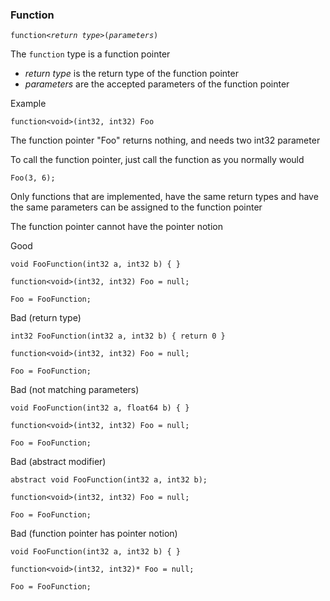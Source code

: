 ### Function
`function<`_`return type`_`>(`_`parameters`_`)`

The ```function``` type is a function pointer
- _return type_ is the return type of the function pointer
- _parameters_ are the accepted parameters of the function pointer

Example
```
function<void>(int32, int32) Foo
```
The function pointer "Foo" returns nothing, and needs two int32 parameter

To call the function pointer, just call the function as you normally would
```
Foo(3, 6);
```

Only functions that are implemented, have the same return types and have the same parameters can be assigned to the function pointer

The function pointer cannot have the pointer notion

Good
```
void FooFunction(int32 a, int32 b) { }

function<void>(int32, int32) Foo = null;

Foo = FooFunction;
```

Bad (return type)
```
int32 FooFunction(int32 a, int32 b) { return 0 }

function<void>(int32, int32) Foo = null;

Foo = FooFunction;
```

Bad (not matching parameters)
```
void FooFunction(int32 a, float64 b) { }

function<void>(int32, int32) Foo = null;

Foo = FooFunction;
```

Bad (abstract modifier)
```
abstract void FooFunction(int32 a, int32 b);

function<void>(int32, int32) Foo = null;

Foo = FooFunction;
```

Bad (function pointer has pointer notion)
```
void FooFunction(int32 a, int32 b) { }

function<void>(int32, int32)* Foo = null;

Foo = FooFunction;
```